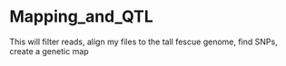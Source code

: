# Mapping_and_QTL
This will filter reads, align my files to the tall fescue genome, find SNPs, create a genetic map 
